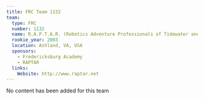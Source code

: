 ```yaml
---
title: FRC Team 1132
team:
  type: FRC
  number: 1132
  name: R.A.P.T.A.R. (Robotics Adventure Professionals of Tidewater and Richmond)
  rookie_year: 2003
  location: Ashland, VA, USA
  sponsors:
    - Fredericksburg Academy
    - RAPTAR
  links:
    Website: http://www.raptar.net
---
```

No content has been added for this team
